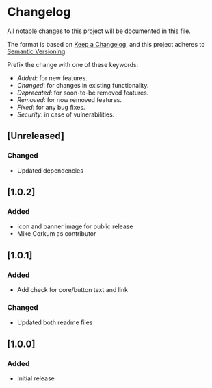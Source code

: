 # Changelog

All notable changes to this project will be documented in this file.

The format is based on [Keep a Changelog](https://keepachangelog.com/en/1.0.0/),
and this project adheres to [Semantic Versioning](https://semver.org/spec/v2.0.0.html).

Prefix the change with one of these keywords:

-   _Added_: for new features.
-   _Changed_: for changes in existing functionality.
-   _Deprecated_: for soon-to-be removed features.
-   _Removed_: for now removed features.
-   _Fixed_: for any bug fixes.
-   _Security_: in case of vulnerabilities.

## [Unreleased]

### Changed

-   Updated dependencies

## [1.0.2]

### Added

-   Icon and banner image for public release
-   Mike Corkum as contributor

## [1.0.1]

### Added

-   Add check for core/button text and link

### Changed

-   Updated both readme files

## [1.0.0]

### Added

-   Initial release
